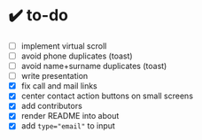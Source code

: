 # :heavy_check_mark: to-do

- [ ] implement virtual scroll
- [ ] avoid phone duplicates (toast)
- [ ] avoid name+surname duplicates (toast)
- [ ] write presentation
- [x] fix call and mail links
- [x] center contact action buttons on small screens
- [x] add contributors
- [x] render README into about
- [x] add `type="email"` to input
